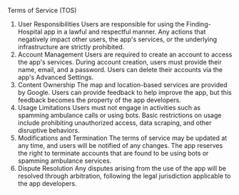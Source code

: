 Terms of Service (TOS)
1. User Responsibilities
Users are responsible for using the Finding-Hospital app in a lawful and respectful manner.
Any actions that negatively impact other users, the app's services, or the underlying infrastructure are strictly prohibited.
2. Account Management
Users are required to create an account to access the app's services. During account creation, users must provide their name, email, and a password.
Users can delete their accounts via the app's Advanced Settings.
3. Content Ownership
The map and location-based services are provided by Google. Users can provide feedback to help improve the app, but this feedback becomes the property of the app developers.
4. Usage Limitations
Users must not engage in activities such as spamming ambulance calls or using bots. Basic restrictions on usage include prohibiting unauthorized access, data scraping, and other disruptive behaviors.
5. Modifications and Termination
The terms of service may be updated at any time, and users will be notified of any changes.
The app reserves the right to terminate accounts that are found to be using bots or spamming ambulance services.
6. Dispute Resolution
Any disputes arising from the use of the app will be resolved through arbitration, following the legal jurisdiction applicable to the app developers.
